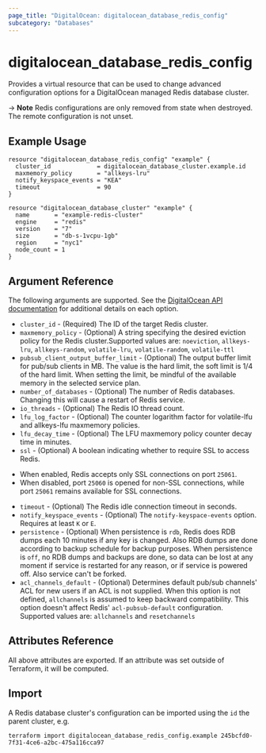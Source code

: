 ```yaml
---
page_title: "DigitalOcean: digitalocean_database_redis_config"
subcategory: "Databases"
---
```


# digitalocean\_database\_redis\_config

Provides a virtual resource that can be used to change advanced configuration
options for a DigitalOcean managed Redis database cluster.

-> **Note** Redis configurations are only removed from state when destroyed. The remote configuration is not unset.

## Example Usage

```hcl
resource "digitalocean_database_redis_config" "example" {
  cluster_id             = digitalocean_database_cluster.example.id
  maxmemory_policy       = "allkeys-lru"
  notify_keyspace_events = "KEA"
  timeout                = 90
}

resource "digitalocean_database_cluster" "example" {
  name       = "example-redis-cluster"
  engine     = "redis"
  version    = "7"
  size       = "db-s-1vcpu-1gb"
  region     = "nyc1"
  node_count = 1
}
```


## Argument Reference

The following arguments are supported. See the [DigitalOcean API documentation](https://docs.digitalocean.com/reference/api/api-reference/#operation/databases_patch_config)
for additional details on each option. 


* `cluster_id` - (Required)  The ID of the target Redis cluster.
* `maxmemory_policy` - (Optional) A string specifying the desired eviction policy for the Redis cluster.Supported values are: `noeviction`, `allkeys-lru`, `allkeys-random`, `volatile-lru`, `volatile-random`, `volatile-ttl`
* `pubsub_client_output_buffer_limit` - (Optional) The output buffer limit for pub/sub clients in MB. The value is the hard limit, the soft limit is 1/4 of the hard limit. When setting the limit, be mindful of the available memory in the selected service plan.
* `number_of_databases` - (Optional) The number of Redis databases. Changing this will cause a restart of Redis service.
* `io_threads` - (Optional) The Redis IO thread count.
* `lfu_log_factor` - (Optional) The counter logarithm factor for volatile-lfu and allkeys-lfu maxmemory policies.
* `lfu_decay_time` - (Optional) The LFU maxmemory policy counter decay time in minutes.
* `ssl` - (Optional) A boolean indicating whether to require SSL to access Redis.
 - When enabled, Redis accepts only SSL connections on port `25061`.
 - When disabled, port `25060` is opened for non-SSL connections, while port `25061` remains available for SSL connections.
* `timeout` - (Optional) The Redis idle connection timeout in seconds.
* `notify_keyspace_events` - (Optional) The `notify-keyspace-events` option. Requires at least `K` or `E`.
* `persistence` - (Optional) When persistence is `rdb`, Redis does RDB dumps each 10 minutes if any key is changed. Also RDB dumps are done according to backup schedule for backup purposes. When persistence is `off`, no RDB dumps and backups are done, so data can be lost at any moment if service is restarted for any reason, or if service is powered off. Also service can't be forked.
* `acl_channels_default` - (Optional) Determines default pub/sub channels' ACL for new users if an ACL is not supplied. When this option is not defined, `allchannels` is assumed to keep backward compatibility. This option doesn't affect Redis' `acl-pubsub-default` configuration. Supported values are: `allchannels` and `resetchannels`

## Attributes Reference

All above attributes are exported. If an attribute was set outside of Terraform, it will be computed.

## Import

A Redis database cluster's configuration can be imported using the `id` the parent cluster, e.g.

```
terraform import digitalocean_database_redis_config.example 245bcfd0-7f31-4ce6-a2bc-475a116cca97
```
